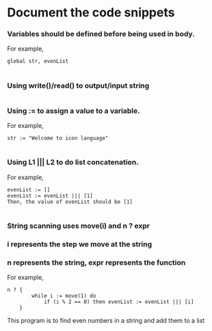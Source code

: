 # Document the code snippets

### Variables should be defined before being used in body.
For example,
```
global str, evenList
```
#
### Using write()/read() to output/input string
#
### Using := to assign a value to a variable.
For example,
```
str := "Welcome to icon language"
```
#
### Using L1 ||| L2 to do list concatenation.
For example,
```
evenList := []
evenList := evenList ||| [1]
Then, the value of evenList should be [1]
```
#
### String scanning uses move(i) and n ? expr
### i represents the step we move at the string
### n represents the string, expr represents the function
For example,
```
n ? {
        while i := move(1) do
            if (i % 2 == 0) then evenList := evenList ||| [i]
    } 
```
This program is to find even numbers in a string and add them to a list
#
